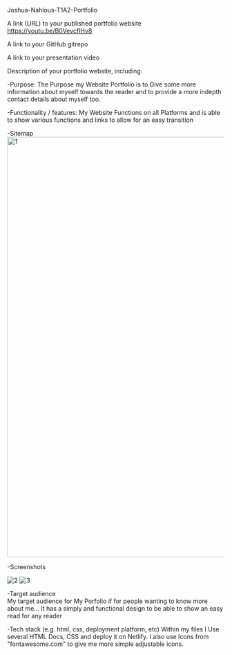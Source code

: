 Joshua-Nahlous-T1A2-Portfolio

A link (URL) to your published portfolio website
https://youtu.be/B0VevcflHv8


A link to your GitHub gitrepo



A link to your presentation video



Description of your portfolio website, including:


-Purpose:
  The Purpose my Website Portfolio is to Give some more information about myself towards the reader and to provide a more indepth contact details about myself too.



-Functionality / features:
  My Website Functions on all Platforms and is able to show various functions and links to allow for an easy transition


-Sitemap
<img width="971" alt="1" src="https://user-images.githubusercontent.com/114711696/201629204-f49a2eca-6dde-4f48-9feb-227b614ee494.png">

-Screenshots

![2](https://user-images.githubusercontent.com/114711696/201629214-42d4af31-de86-472d-ad4d-2fd28221ccd8.jpg)
![3](https://user-images.githubusercontent.com/114711696/201629218-92d87028-b49e-4a68-95c2-2af517474f03.jpg)

-Target audience   
  My target audience for My Porfolio if for people wanting to know more about me... It has a simply and functional design to be able to show an easy read for any reader
  
  
-Tech stack (e.g. html, css, deployment platform, etc)
  Within my files I Use several HTML Docs, CSS and deploy it on Netlify. I also use Icons from "fontawesome.com" to give me more simple adjustable icons.

